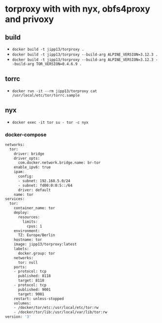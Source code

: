 # torproxy with with nyx, obfs4proxy and privoxy

## build

- `docker build -t jipp13/torproxy .`
- `docker build -t jipp13/torproxy --build-arg ALPINE_VERSION=3.12.3 .`
- `docker build -t jipp13/torproxy --build-arg ALPINE_VERSION=3.12.3 --build-arg TOR_VERSION=0.4.6.9 .`

## torrc

- `docker run -it --rm jipp13/torproxy cat /usr/local/etc/tor/torrc.sample`

## nyx

- `docker exec -it tor su - tor -c nyx`

### docker-compose

```bash
networks:
  tor:
    driver: bridge
    driver_opts:
      com.docker.network.bridge.name: br-tor
    enable_ipv6: true
    ipam:
      config:
      - subnet: 192.168.5.0/24
      - subnet: fd00:0:0:5::/64
      driver: default
    name: tor
services:
  tor:
    container_name: tor
    deploy:
      resources:
        limits:
          cpus: 1
    environment:
      TZ: Europe/Berlin
    hostname: tor
    image: jipp13/torproxy:latest
    labels:
      docker.group: tor
    networks:
      tor: null
    ports:
    - protocol: tcp
      published: 8118
      target: 8118
    - protocol: tcp
      published: 9001
      target: 9001
    restart: unless-stopped
    volumes:
    - /docker/tor/etc:/usr/local/etc/tor:rw
    - /docker/tor/lib:/usr/local/var/lib/tor:rw
version: '3'
```

